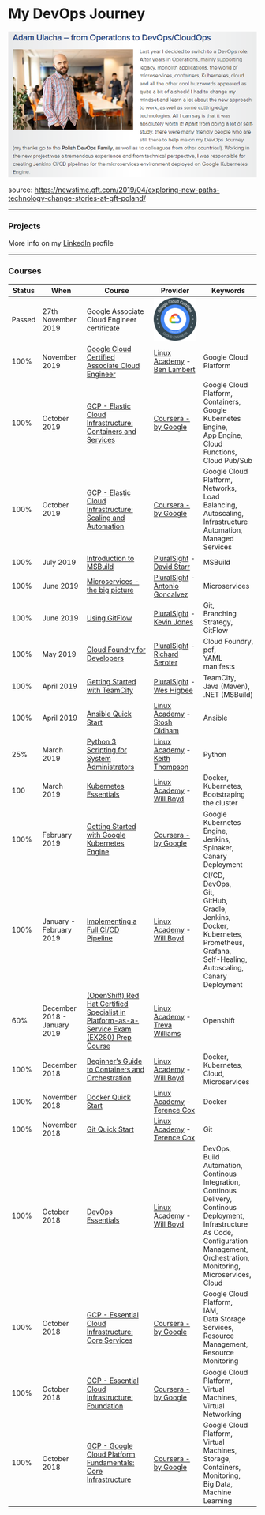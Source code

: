 # My DevOps Journey

![alt text](DevOps.png?raw=true)

source: https://newstime.gft.com/2019/04/exploring-new-paths-technology-change-stories-at-gft-poland/

---
### Projects
More info on my [LinkedIn](https://www.linkedin.com/in/adam-ulacha-3b96a75/) profile

---
### Courses

| Status   | When     | Course        | Provider      | Keywords           |     
| -------- | -------- | ------------- | ------------- | ------------------ |
| Passed | 27th November 2019 | Google Associate Cloud Engineer certificate| ![alt text](ACE_badge.png?raw=true) | |
|       100%        | November 2019 | [Google Cloud Certified Associate Cloud Engineer](https://linuxacademy.com/cp/modules/view/id/238) | [Linux Academy](https://linuxacademy.com/) - [Ben Lambert](https://www.linkedin.com/in/sowhelmed/) | Google Cloud Platform |
|       100%        | October 2019  | [GCP - Elastic Cloud Infrastructure: Containers and Services](https://www.coursera.org/learn/gcp-infrastructure-containers-services/)       | [Coursera - by Google](https://www.coursera.org/programs/gcp-courses-gtm-sep18-u0w20) | Google Cloud Platform,<br>Containers,<br>Google Kubernetes Engine,<br>App Engine,<br>Cloud Functions,<br>Cloud Pub/Sub |
|       100%        | October 2019  | [GCP - Elastic Cloud Infrastructure: Scaling and Automation](https://www.coursera.org/learn/gcp-infrastructure-scaling-automation/)       | [Coursera - by Google](https://www.coursera.org/programs/gcp-courses-gtm-sep18-u0w20) | Google Cloud Platform,<br>Networks,<br>Load Balancing,<br>Autoscaling,<br>Infrastructure Automation,<br>Managed Services |
|    100%           | July 2019  | [Introduction to MSBuild](https://app.pluralsight.com/library/courses/msbuild) | [PluralSight](https://pluralsight.com/) - [David Starr](https://app.pluralsight.com/profile/author/david-starr) | MSBuild |
|    100%           |  June 2019  | [Microservices - the big picture](https://app.pluralsight.com/library/courses/microservices-big-picture) | [PluralSight](https://pluralsight.com/) - [Antonio Goncalvez](https://antoniogoncalves.org/about/) | Microservices |
|    100%           | June 2019  | [Using GitFlow](https://app.pluralsight.com/library/courses/using-gitflow) | [PluralSight](https://pluralsight.com/) - [Kevin Jones](https://app.pluralsight.com/profile/author/kevin-jones) | Git,<br>Branching Strategy,<br>GitFlow |
|    100%           | May 2019  | [Cloud Foundry for Developers](https://app.pluralsight.com/library/courses/cloud-foundry-developers/) | [PluralSight](https://pluralsight.com/) - [Richard Seroter](https://seroter.wordpress.com/about/) | Cloud Foundry,<br>pcf,<br>YAML manifests |
|    100%           | April 2019  | [Getting Started with TeamCity](https://app.pluralsight.com/library/courses/teamcity-getting-started) | [PluralSight](https://pluralsight.com/) - [Wes Higbee](https://www.weshigbee.com/bio/) | TeamCity,<br>Java (Maven),<br>.NET (MSBuild) |
|    100%           | April 2019  | [Ansible Quick Start](https://linuxacademy.com/cp/modules/view/id/288) | [Linux Academy](https://linuxacademy.com/) - [Stosh Oldham](https://www.linkedin.com/in/stosh-c-oldham) | Ansible |
|    25%           | March 2019  | [Python 3 Scripting for System Administrators](https://linuxacademy.com/cp/modules/view/id/168) | [Linux Academy](https://linuxacademy.com/) - [Keith Thompson](https://linuxacademy.com/blog/linux-academy/employee-spotlight-keith-thompson-devops-training-architect/) | Python |
|    100           | March 2019  | [Kubernetes Essentials](https://linuxacademy.com/cp/modules/view/id/281) | [Linux Academy](https://linuxacademy.com/) - [Will Boyd](https://linuxacademy.com/blog/linuxacademy-com/behind-the-scenes/employee-spotlight-will-boyd-devops-training-architect/) | Docker,<br>Kubernetes,<br>Bootstraping the cluster  |
|    100%           | February 2019  | [Getting Started with Google Kubernetes Engine](https://www.coursera.org/learn/google-kubernetes-engine/home/welcome) | [Coursera - by Google](https://www.coursera.org/learn/google-kubernetes-engine/home/welcome) | Google Kubernetes Engine,<br>Jenkins,<br>Spinaker,<br>Canary Deployment |
|    100%           | January - February 2019  | [Implementing a Full CI/CD Pipeline](https://linuxacademy.com/devops/training/course/name/implementing-a-full-ci-cd-pipeline) | [Linux Academy](https://linuxacademy.com/) - [Will Boyd](https://linuxacademy.com/blog/linuxacademy-com/behind-the-scenes/employee-spotlight-will-boyd-devops-training-architect/) | CI/CD,<br>DevOps,<br>Git,<br>GitHub,<br>Gradle,<br>Jenkins,<br>Docker,<br>Kubernetes,<br>Prometheus,<br>Grafana,<br>Self-Healing,<br>Autoscaling,<br>Canary Deployment |
|    60%           | December 2018 - January 2019  | [(OpenShift) Red Hat Certified Specialist in Platform-as-a-Service Exam (EX280) Prep Course](https://linuxacademy.com/cp/modules/view/id/149) | [Linux Academy](https://linuxacademy.com/) - [Treva Williams](https://www.openstack.org/community/speakers/profile/12618/treva-williams) | Openshift |
|     100%          | December 2018 | [Beginner’s Guide to Containers and Orchestration](https://linuxacademy.com/containers/training/course/name/beginners-guide-to-containers-and-orchestration) | [Linux Academy](https://linuxacademy.com/) - [Will Boyd](https://linuxacademy.com/blog/linuxacademy-com/behind-the-scenes/employee-spotlight-will-boyd-devops-training-architect/) | Docker,<br>Kubernetes,<br>Cloud,<br>Microservices |
|       100%        | November 2018 | [Docker Quick Start](https://linuxacademy.com/devops/training/course/name/docker-quick-start) | [Linux Academy](https://linuxacademy.com/) - [Terence Cox](https://linuxacademy.com/blog/linuxacademy-com/employee-spotlight-terry-cox/) | Docker
|       100%        | November 2018 | [Git Quick Start](https://linuxacademy.com/linux/training/course/name/git-quick-start) | [Linux Academy](https://linuxacademy.com/) - [Terence Cox](https://linuxacademy.com/blog/linuxacademy-com/employee-spotlight-terry-cox/) | Git
|       100%        | October 2018  | [DevOps Essentials](https://linuxacademy.com/devops/training/course/name/devops-essentials-2018) | [Linux Academy](https://linuxacademy.com/) - [Will Boyd](https://linuxacademy.com/blog/linuxacademy-com/behind-the-scenes/employee-spotlight-will-boyd-devops-training-architect/) | DevOps,<br>Build Automation,<br>Continous Integration,<br>Continous Delivery,<br>Continous Deployment,<br>Infrastructure As Code,<br>Configuration Management,<br>Orchestration,<br>Monitoring,<br>Microservices,<br>Cloud
|       100%        | October 2018  | [GCP - Essential Cloud Infrastructure: Core Services](https://www.coursera.org/learn/gcp-infrastructure-core-services) | [Coursera - by Google](https://www.coursera.org/programs/gcp-courses-gtm-sep18-u0w20) | Google Cloud Platform,<br>IAM,<br>Data Storage Services,<br>Resource Management,<br>Resource Monitoring |
|      100%         | October 2018  | [GCP - Essential Cloud Infrastructure: Foundation](https://www.coursera.org/learn/gcp-infrastructure-foundation)       | [Coursera - by Google](https://www.coursera.org/programs/gcp-courses-gtm-sep18-u0w20) | Google Cloud Platform,<br>Virtual Machines,<br>Virtual Networking|
|       100%        | October 2018  | [GCP - Google Cloud Platform Fundamentals: Core Infrastructure](https://www.coursera.org/learn/gcp-fundamentals)       | [Coursera - by Google](https://www.coursera.org/programs/gcp-courses-gtm-sep18-u0w20) | Google Cloud Platform,<br>Virtual Machines,<br>Storage,<br>Containers,<br>Monitoring,<br>Big Data,<br>Machine Learning |
